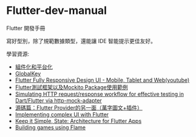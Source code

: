 # Flutter-dev-manual
Flutter 開發手冊

寫好型別，除了規範數據類型，還能讓 IDE 智能提示更佳友好。

學習資源:
- [組件化和平台化](https://www.kancloud.cn/alex_wsc/flutter_demo/1572034)
- [GlobalKey](https://juejin.cn/post/6844903811870359559)
- [Flutter Fully Responsive Design UI - Mobile, Tablet and Web(youtube)](https://www.youtube.com/watch?v=0mp-Ok00WZE)
- [Flutter測試框架以及Mockito Package使用範例](https://ithelp.ithome.com.tw/articles/10223393)
- [Simulating HTTP request/response workflow for effective testing in Dart/Flutter via http-mock-adapter](https://lomsa.medium.com/simulating-http-request-response-workflow-for-effective-testing-in-dart-flutter-via-7d53ddb724d6)
- [源碼篇：Flutter Provider的另一面（萬字圖文+插件）](https://juejin.cn/post/6968272002515894303)
- [Implementing complex UI with Flutter](https://www.youtube.com/watch?v=FCyoHclCqc8)
- [Keep it Simple, State: Architecture for Flutter Apps](https://www.youtube.com/watch?v=zKXz3pUkw9A)
- [Building games using Flame](https://www.youtube.com/watch?v=sFpjEH-ok2s)
